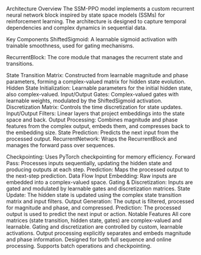 Architecture Overview
The SSM-PPO model implements a custom recurrent neural network block inspired by state space models (SSMs) for reinforcement learning. The architecture is designed to capture temporal dependencies and complex dynamics in sequential data.

Key Components
ShiftedSigmoid:
A learnable sigmoid activation with trainable smoothness, used for gating mechanisms.

RecurrentBlock:
The core module that manages the recurrent state and transitions.

State Transition Matrix:
Constructed from learnable magnitude and phase parameters, forming a complex-valued matrix for hidden state evolution.
Hidden State Initialization:
Learnable parameters for the initial hidden state, also complex-valued.
Input/Output Gates:
Complex-valued gates with learnable weights, modulated by the ShiftedSigmoid activation.
Discretization Matrix:
Controls the time discretization for state updates.
Input/Output Filters:
Linear layers that project embeddings into the state space and back.
Output Processing:
Combines magnitude and phase features from the complex output, embeds them, and compresses back to the embedding size.
State Prediction:
Predicts the next input from the processed output.
RecurrentNetwork:
Wraps the RecurrentBlock and manages the forward pass over sequences.

Checkpointing:
Uses PyTorch checkpointing for memory efficiency.
Forward Pass:
Processes inputs sequentially, updating the hidden state and producing outputs at each step.
Prediction:
Maps the processed output to the next-step prediction.
Data Flow
Input Embedding:
Raw inputs are embedded into a complex-valued space.
Gating & Discretization:
Inputs are gated and modulated by learnable gates and discretization matrices.
State Update:
The hidden state is updated using the complex state transition matrix and input filters.
Output Generation:
The output is filtered, processed for magnitude and phase, and compressed.
Prediction:
The processed output is used to predict the next input or action.
Notable Features
All core matrices (state transition, hidden state, gates) are complex-valued and learnable.
Gating and discretization are controlled by custom, learnable activations.
Output processing explicitly separates and embeds magnitude and phase information.
Designed for both full sequence and online processing. Supports batch operations and checkpointing.

